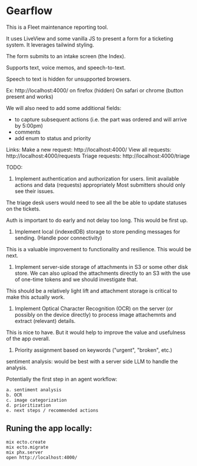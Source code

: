 # Gearflow

This is a Fleet maintenance reporting tool.

It uses LiveView and some vanilla JS to present a form for a ticketing system. It leverages tailwind styling.

The form submits to an intake screen (the Index).

Supports text, voice memos, and speech-to-text.

Speech to text is hidden for unsupported browsers.

Ex: http://localhost:4000/ on firefox (hidden)
On safari or chrome (button present and works)

We will also need to add some additional fields:
  - to capture subsequent actions (i.e. the part was ordered and will arrive by 5:00pm)
  - comments
  - add enum to status and priority

Links:
Make a new request: http://localhost:4000/
View all requests: http://localhost:4000/requests
Triage requests: http://localhost:4000/triage

TODO:

1. Implement authentication and authorization for users. limit available actions and data (requests) appropriately
  Most submitters should only see their issues.

  The triage desk users would need to see all the be able to update statuses on the tickets.

  Auth is important to do early and not delay too long. This would be first up.

1. Implement local (indexedDB) storage to store pending messages for sending. (Handle poor connectivity)

  This is a valuable improvement to functionality and resilience. This would be next.

1. Implement server-side storage of attachments in S3 or some other disk store. We can also upload the attachments directly to an S3 with the use of one-time tokens and we should investigate that.

  This should be a relatively light lift and attachment storage is critical to make this actually work.

1. Implement Optical Character Recognition (OCR) on the server (or possibly on the device directly) to process image attachemnts and extract (relevant) details.

  This is nice to have. But it would help to improve the value and usefulness of the app overall.

1. Priority assignment based on keywords ("urgent", "broken", etc.)

  sentiment analysis: would be best with a server side LLM to handle the analysis.

  Potentially the first step in an agent workflow:

    a. sentiment analysis
    b. OCR
    c. image categorization
    d. prioritization
    e. next steps / recommended actions


## Runing the app locally:

```shell
mix ecto.create
mix ecto.migrate
mix phx.server
open http://localhost:4000/
```